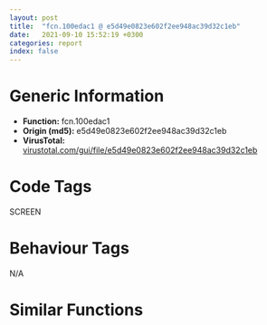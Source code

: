```yaml
---
layout: post
title:  "fcn.100edac1 @ e5d49e0823e602f2ee948ac39d32c1eb"
date:   2021-09-10 15:52:19 +0300
categories: report
index: false
---
```


# Generic Information
- **Function:** fcn.100edac1
- **Origin (md5):** e5d49e0823e602f2ee948ac39d32c1eb
- **VirusTotal:** [virustotal.com/gui/file/e5d49e0823e602f2ee948ac39d32c1eb][virustotal_ref]

# Code Tags
<span class="tag" id="SCREEN">SCREEN</span>


# Behaviour Tags
<span class="bhv-tag" id="na">N/A</span>

# Similar Functions
<script type="text/javascript" src="https://www.gstatic.com/charts/loader.js"></script>
<script type="text/javascript">

    google.charts.load('current', {'packages':['corechart']});
    google.charts.setOnLoadCallback(drawChart);

    function drawChart() {
    var data = new google.visualization.DataTable();
        data.addColumn('number', 'X');
        data.addColumn('number', 'Y');
        data.addColumn({type: 'string', role: 'tooltip', 'p': {'html': true}});
        data.addColumn({'type': 'string', 'role': 'style'});
        
        data.addRows([
    [5756.24267578125, -615.8472900390625, '<b><a href="/report/fcn.100edac1@e5d49e0823e602f2ee948ac39d32c1eb">fcn.100edac1</a><br>@e5d49e0823e602f2ee948ac39d32c1eb</b><br>push 0x48<br>mov eax, 0x101460d7<br>call fcn.10124157<br>mov edi, ecx<br>cmp byte[edi+0x2b4], 0<br>je 0x100edadf<br>mov byte[edi+0x2b4], 0<br>cmp dword[edi+0x348], 0<br>je 0x100ede5a<br>mov eax, dword[edi]<br>call dword[eax+0x198]<br>push eax<br>mov ecx, 0x10199904<br>call fcn.1008ad25<br>mov dword[ebp-0x38], eax<br>test eax, eax<br>jne 0x100edb13<br>cmp dword[0x10199908], eax<br>jne 0x100edb13<br>call fcn.10009c74<br>mov eax, dword[edi+0x348]<br>mov ecx, edi<br>mov esi, dword[edi+0x344]<br>mov dword[ebp-0x34], eax<br>mov eax, dword[edi]<br>call dword[eax+0x388]<br>mov ecx, edi<br>call fcn.100ed0a1<br>mov edx, dword[ebp-0x34]<br>mov ebx, eax<br>cmp esi, edx<br>jne 0x100edb5e<br>mov ecx, edx<br>sub ecx, 8<br>je 0x100edd95<br>dec ecx<br>je 0x100edc01<br>sub ecx, 0xa<br>je 0x100edb6a<br>mov eax, dword[edi]<br>mov ecx, edi<br>push edx<br>call dword[eax+0x378]<br>mov ecx, edi<br>call fcn.1000dc9a<br>jmp 0x100ede68<br>mov esi, dword[0x101a1d28]<br>test esi, esi<br>jne 0x100edb81<br>mov ecx, edi<br>call fcn.1000e2f5<br>mov esi, eax<br>test esi, esi<br>je 0x100edbf2<br>push esi<br>push 0x1015ae18<br>call fcn.1000904b<br>pop ecx<br>pop ecx<br>test eax, eax<br>je 0x100edb9f<br>mov edx, dword[eax]<br>mov ecx, eax<br>push edi<br>call dword[edx+0x214]<br>jmp 0x100edbea<br>push esi<br>push 0x1015a87c<br>call fcn.1000904b<br>pop ecx<br>pop ecx<br>test eax, eax<br>je 0x100edbbd<br>mov edx, dword[eax]<br>mov ecx, eax<br>push edi<br>call dword[edx+0x1f4]<br>jmp 0x100edbea<br>push esi<br>push 0x1015b418<br>call fcn.1000904b<br>pop ecx<br>pop ecx<br>test eax, eax<br>jne 0x100edbdf<br>push esi<br>push 0x1015b7e4<br>call fcn.1000904b<br>pop ecx<br>pop ecx<br>test eax, eax<br>je 0x100edbf2<br>mov edx, dword[eax]<br>mov ecx, eax<br>push edi<br>call dword[edx+0x20c]<br>test eax, eax<br>je 0x100edb5e<br>mov eax, dword[edi]<br>mov ecx, edi<br>call dword[eax+0x2d8]<br>jmp 0x100edb5e<br>push 0x11<br>call dword[sym.imp.USER32.dll_GetAsyncKeyState]<br>test ax, ax<br>je 0x100edd40<br>mov eax, dword[edi]<br>mov ecx, edi<br>call dword[eax+0x33c]<br>test eax, eax<br>je 0x100edd40<br>mov eax, dword[edi+0x98]<br>xor esi, esi<br>push esi<br>push esi<br>push 0xb<br>push dword[eax+0x20]<br>call dword[sym.imp.USER32.dll_SendMessageW]<br>cmp dword[edi+0x2e4], esi<br>jne 0x100edcc8<br>push 0xa<br>lea ecx, [ebp-0x54]<br>call fcn.1001a907<br>lea eax, [ebp-0x54]<br>mov dword[ebp-4], esi<br>push eax<br>mov ecx, ebx<br>call fcn.100f5d5b<br>mov eax, dword[ebp-0x50]<br>test eax, eax<br>je 0x100edcba<br>mov ecx, eax<br>test eax, eax<br>je 0x100edb0e<br>push dword[ecx+8]<br>mov eax, dword[eax]<br>push 0x10199c94<br>mov dword[ebp-0x38], eax<br>call fcn.1000904b<br>mov esi, eax<br>pop ecx<br>pop ecx<br>mov ecx, esi<br>mov dword[ebp-0x34], esi<br>mov edx, dword[esi]<br>call dword[edx+0x33c]<br>test eax, eax<br>je 0x100edcb1<br>mov eax, dword[ebx]<br>mov ecx, ebx<br>mov esi, dword[esi]<br>push 0<br>push 0<br>call dword[eax+0x190]<br>mov ecx, dword[ebp-0x34]<br>push eax<br>push 1<br>call dword[esi+0x364]<br>mov eax, dword[ebp-0x38]<br>test eax, eax<br>jne 0x100edc64<br>xor esi, esi<br>or dword[ebp-4], 0xffffffff<br>lea ecx, [ebp-0x54]<br>call fcn.1001a92d<br>jmp 0x100edcef<br>mov ecx, dword[edi+0x31c]<br>mov eax, dword[ecx]<br>call dword[eax+0x19c]<br>push eax<br>push 0x1016b37c<br>call fcn.1000904b<br>pop ecx<br>pop ecx<br>test eax, eax<br>je 0x100edcef<br>push esi<br>mov ecx, eax<br>call fcn.100faa95<br>mov eax, dword[edi+0x98]<br>push esi<br>push 1<br>push 0xb<br>push dword[eax+0x20]<br>call dword[sym.imp.USER32.dll_SendMessageW]<br>push dword[edi+0x98]<br>push 0x1015377c<br>call fcn.1000904b<br>pop ecx<br>pop ecx<br>test eax, eax<br>je 0x100edd25<br>mov edx, dword[eax]<br>mov ecx, eax<br>push 1<br>call dword[edx+0x174]<br>mov eax, dword[edi+0x98]<br>push 0x181<br>push esi<br>push esi<br>push dword[eax+0x20]<br>call dword[sym.imp.USER32.dll_RedrawWindow]<br>jmp 0x100ede68<br>mov esi, dword[ebp-0x38]<br>test esi, esi<br>je 0x100ede68<br>test ebx, ebx<br>je 0x100ede68<br>mov eax, dword[ebx]<br>mov ecx, ebx<br>mov esi, dword[esi+0x11c]<br>call dword[eax+0x190]<br>test esi, eax<br>je 0x100ede68<br>mov eax, dword[ebx]<br>mov ecx, ebx<br>mov esi, dword[edi]<br>push 1<br>push 0<br>call dword[eax+0x190]<br>push eax<br>xor eax, eax<br>mov ecx, edi<br>cmp dword[edi+0x2e4], eax<br>sete al<br>push eax<br>call dword[esi+0x364]<br>jmp 0x100ede68<br>cmp dword[0x101a2a14], 0<br>je 0x100ede68<br>push 8<br>mov ecx, edi<br>call fcn.100ed017<br>mov ebx, eax<br>test ebx, ebx<br>je 0x100ede68<br>mov edx, dword[ebx]<br>lea eax, [ebp-0x30]<br>push eax<br>mov ecx, ebx<br>call dword[edx+0xc]<br>xor eax, eax<br>mov dword[ebp-0x20], eax<br>mov dword[ebp-0x1c], eax<br>mov dword[ebp-0x18], eax<br>mov dword[ebp-0x14], eax<br>lea eax, [ebp-0x20]<br>push eax<br>push dword[edi+0x20]<br>call dword[sym.imp.USER32.dll_GetWindowRect]<br>lea eax, [ebp-0x20]<br>mov ecx, edi<br>push eax<br>call fcn.10017fb2<br>push dword[ebp-0x1c]<br>lea eax, [ebp-0x30]<br>push dword[ebp-0x20]<br>push eax<br>call dword[sym.imp.USER32.dll_OffsetRect]<br>lea eax, [ebp-0x30]<br>mov ecx, edi<br>push eax<br>call fcn.10017a61<br>mov dword[ebx+0x14], 1<br>mov ecx, edi<br>mov eax, dword[ebp-0x24]<br>mov esi, dword[ebp-0x30]<br>inc eax<br>mov dword[ebp-0x34], esi<br>mov dword[ebp-0x38], eax<br>call fcn.100125a8<br>test eax, 0x400000<br>je 0x100ede2e<br>mov eax, dword[ebp-0x28]<br>sub eax, dword[ebp-0x30]<br>add esi, eax<br>mov dword[ebp-0x34], esi<br>push dword[ebp-0x38]<br>mov eax, dword[edi]<br>mov ecx, edi<br>push dword[ebp-0x34]<br>mov esi, dword[edi+0x20]<br>call dword[eax+0x2e0]<br>push esi<br>call dword[sym.imp.USER32.dll_IsWindow]<br>test eax, eax<br>je 0x100ede68<br>and dword[ebx+0x14], 0<br>mov ecx, edi<br>push ebx<br>call fcn.100ef105<br>jmp 0x100ede68<br>push dword[ebp+0x10]<br>push dword[ebp+0xc]<br>push dword[ebp+8]<br>call fcn.1009c4e7<br>call fcn.10124106<br>ret 0xc<br><eoc> ', 'point { fill-color: #e0440e; }'],
[-5756.24267578125, 615.8472900390625, '<b><a href="/report/fcn.004abee2@9c2b894b84f59672d8be2e984066f76f">fcn.004abee2</a><br>@9c2b894b84f59672d8be2e984066f76f</b><br>push 0x4c<br>mov eax, 0x57a786<br>call fcn.00553908<br>mov ebx, ecx<br>cmp byte[ebx+0x2c8], 0<br>je 0x4abf00<br>mov byte[ebx+0x2c8], 0<br>cmp dword[ebx+0x35c], 0<br>je 0x4ac327<br>mov eax, dword[ebx]<br>mov esi, dword[eax+0x19c]<br>mov ecx, esi<br>call fcn.00553897<br>mov ecx, ebx<br>call esi<br>push eax<br>mov ecx, 0x5d85c0<br>call fcn.0045d18a<br>mov dword[ebp-0x3c], eax<br>test eax, eax<br>jne 0x4abf3f<br>cmp dword[0x5d85c4], eax<br>jne 0x4abf3f<br>call fcn.0040f785<br>mov eax, dword[ebx+0x35c]<br>mov edi, dword[ebx+0x358]<br>mov dword[ebp-0x38], eax<br>mov eax, dword[ebx]<br>mov esi, dword[eax+0x38c]<br>mov ecx, esi<br>call fcn.00553897<br>mov ecx, ebx<br>call esi<br>mov ecx, ebx<br>call fcn.004ab29d<br>mov edx, dword[ebp-0x38]<br>mov esi, eax<br>mov dword[ebp-0x34], esi<br>cmp edi, edx<br>jne 0x4abfa1<br>mov ecx, edx<br>sub ecx, 8<br>je 0x4ac252<br>sub ecx, 1<br>je 0x4ac058<br>sub ecx, 0xa<br>je 0x4abfad<br>mov eax, dword[ebx]<br>push edx<br>mov esi, dword[eax+0x37c]<br>mov ecx, esi<br>call fcn.00553897<br>mov ecx, ebx<br>call esi<br>mov ecx, ebx<br>call fcn.004158be<br>jmp 0x4ac335<br>mov esi, dword[0x5e14c8]<br>test esi, esi<br>jne 0x4abfc4<br>mov ecx, ebx<br>call fcn.00416109<br>mov esi, eax<br>test esi, esi<br>je 0x4ac040<br>push esi<br>push 0x592cc0<br>call fcn.004317b9<br>mov edi, eax<br>pop ecx<br>pop ecx<br>test edi, edi<br>je 0x4abfe1<br>mov ecx, dword[edi]<br>mov esi, dword[ecx+0x218]<br>jmp 0x4ac02c<br>push esi<br>push 0x592730<br>call fcn.004317b9<br>mov edi, eax<br>pop ecx<br>pop ecx<br>test edi, edi<br>je 0x4abffe<br>mov ecx, dword[edi]<br>mov esi, dword[ecx+0x1f8]<br>jmp 0x4ac02c<br>push esi<br>push 0x599574<br>call fcn.004317b9<br>mov edi, eax<br>pop ecx<br>pop ecx<br>test edi, edi<br>jne 0x4ac024<br>push esi<br>push 0x599930<br>call fcn.004317b9<br>mov edi, eax<br>pop ecx<br>pop ecx<br>test edi, edi<br>je 0x4ac040<br>mov ecx, dword[edi]<br>mov esi, dword[ecx+0x210]<br>push ebx<br>mov ecx, esi<br>call fcn.00553897<br>mov ecx, edi<br>call esi<br>test eax, eax<br>je 0x4abfa1<br>mov eax, dword[ebx]<br>mov esi, dword[eax+0x2dc]<br>mov ecx, esi<br>call fcn.00553897<br>mov ecx, ebx<br>call esi<br>jmp 0x4abfa1<br>push 0x11<br>call dword[sym.imp.USER32.dll_GetAsyncKeyState]<br>test ax, ax<br>je 0x4ac1db<br>mov eax, dword[ebx]<br>mov esi, dword[eax+0x340]<br>mov ecx, esi<br>call fcn.00553897<br>mov ecx, ebx<br>call esi<br>test eax, eax<br>je 0x4ac1d8<br>mov eax, dword[ebx+0xa4]<br>xor esi, esi<br>push esi<br>push esi<br>push 0xb<br>push dword[eax+0x20]<br>call dword[sym.imp.USER32.dll_SendMessageW]<br>cmp dword[ebx+0x2f8], esi<br>jne 0x4ac146<br>push 0xa<br>lea ecx, [ebp-0x58]<br>call fcn.004cff00<br>mov ecx, dword[ebp-0x34]<br>lea eax, [ebp-0x58]<br>push eax<br>mov dword[ebp-4], esi<br>call fcn.004f1fa0<br>mov eax, dword[ebp-0x54]<br>jmp 0x4ac134<br>mov ecx, eax<br>test eax, eax<br>je 0x4abf3a<br>push dword[ecx+8]<br>mov eax, dword[eax]<br>push 0x5d8810<br>mov dword[ebp-0x3c], eax<br>call fcn.004317b9<br>mov edi, eax<br>pop ecx<br>pop ecx<br>mov dword[ebp-0x38], edi<br>mov ecx, dword[edi]<br>mov esi, dword[ecx+0x340]<br>mov ecx, esi<br>call fcn.00553897<br>mov ecx, edi<br>call esi<br>test eax, eax<br>je 0x4ac131<br>mov eax, dword[ebp-0x34]<br>mov edi, dword[edi]<br>push 0<br>push 0<br>mov eax, dword[eax]<br>mov esi, dword[eax+0x194]<br>mov ecx, esi<br>call fcn.00553897<br>mov ecx, dword[ebp-0x34]<br>call esi<br>mov ecx, dword[edi+0x368]<br>push eax<br>push 1<br>call fcn.00553897<br>mov ecx, dword[ebp-0x38]<br>call dword[edi+0x368]<br>mov eax, dword[ebp-0x3c]<br>test eax, eax<br>jne 0x4ac0c3<br>or dword[ebp-4], 0xffffffff<br>lea ecx, [ebp-0x58]<br>call fcn.004cff26<br>jmp 0x4ac179<br>mov edi, dword[ebx+0x330]<br>mov eax, dword[edi]<br>mov esi, dword[eax+0x1a0]<br>mov ecx, esi<br>call fcn.00553897<br>mov ecx, edi<br>call esi<br>push eax<br>push 0x5a06e0<br>call fcn.004317b9<br>pop ecx<br>pop ecx<br>test eax, eax<br>je 0x4ac179<br>push 0<br>mov ecx, eax<br>call fcn.004fda95<br>mov eax, dword[ebx+0xa4]<br>push 0<br>push 1<br>push 0xb<br>push dword[eax+0x20]<br>call dword[sym.imp.USER32.dll_SendMessageW]<br>push dword[ebx+0xa4]<br>push 0x58cb04<br>call fcn.004317b9<br>mov edi, eax<br>pop ecx<br>pop ecx<br>test edi, edi<br>je 0x4ac1bb<br>mov ecx, dword[edi]<br>push 1<br>mov esi, dword[ecx+0x178]<br>mov ecx, esi<br>call fcn.00553897<br>mov ecx, edi<br>call esi<br>mov eax, dword[ebx+0xa4]<br>push 0x181<br>push 0<br>push 0<br>push dword[eax+0x20]<br>call dword[sym.imp.USER32.dll_RedrawWindow]<br>jmp 0x4ac335<br>mov esi, dword[ebp-0x34]<br>mov edi, dword[ebp-0x3c]<br>test edi, edi<br>je 0x4ac335<br>test esi, esi<br>je 0x4ac335<br>mov eax, dword[esi]<br>mov edi, dword[edi+0x11c]<br>mov esi, dword[eax+0x194]<br>mov ecx, esi<br>call fcn.00553897<br>mov ecx, dword[ebp-0x34]<br>call esi<br>test edi, eax<br>je 0x4ac335<br>mov eax, dword[ebp-0x34]<br>mov edi, dword[ebx]<br>push 1<br>push 0<br>mov eax, dword[eax]<br>mov esi, dword[eax+0x194]<br>mov ecx, esi<br>call fcn.00553897<br>mov ecx, dword[ebp-0x34]<br>call esi<br>mov ecx, dword[edi+0x368]<br>push eax<br>xor eax, eax<br>cmp dword[ebx+0x2f8], eax<br>sete al<br>push eax<br>call fcn.00553897<br>mov ecx, ebx<br>call dword[edi+0x368]<br>jmp 0x4ac335<br>cmp dword[0x5e1320], 0<br>je 0x4ac335<br>push 8<br>mov ecx, ebx<br>call fcn.004ab1d1<br>mov edi, eax<br>mov dword[ebp-0x38], edi<br>test edi, edi<br>je 0x4ac335<br>mov ecx, dword[edi]<br>lea eax, [ebp-0x30]<br>push eax<br>mov esi, dword[ecx+0xc]<br>mov ecx, esi<br>call fcn.00553897<br>mov ecx, edi<br>call esi<br>xor eax, eax<br>mov dword[ebp-0x20], eax<br>mov dword[ebp-0x1c], eax<br>mov dword[ebp-0x18], eax<br>mov dword[ebp-0x14], eax<br>lea eax, [ebp-0x20]<br>push eax<br>push dword[ebx+0x20]<br>call dword[sym.imp.USER32.dll_GetWindowRect]<br>lea eax, [ebp-0x20]<br>mov ecx, ebx<br>push eax<br>call fcn.0041288e<br>push dword[ebp-0x1c]<br>lea eax, [ebp-0x30]<br>push dword[ebp-0x20]<br>push eax<br>call dword[sym.imp.USER32.dll_OffsetRect]<br>lea eax, [ebp-0x30]<br>mov ecx, ebx<br>push eax<br>call fcn.0041231c<br>mov dword[edi+0x14], 1<br>mov ecx, ebx<br>mov eax, dword[ebp-0x24]<br>mov esi, dword[ebp-0x30]<br>inc eax<br>mov dword[ebp-0x3c], eax<br>call fcn.0041b540<br>test eax, 0x400000<br>je 0x4ac2f1<br>mov eax, dword[ebp-0x28]<br>sub eax, dword[ebp-0x30]<br>add esi, eax<br>mov eax, dword[ebx]<br>push dword[ebp-0x3c]<br>mov edi, dword[ebx+0x20]<br>push esi<br>mov esi, dword[eax+0x2e4]<br>mov ecx, esi<br>call fcn.00553897<br>mov ecx, ebx<br>call esi<br>push edi<br>call dword[sym.imp.USER32.dll_IsWindow]<br>test eax, eax<br>je 0x4ac335<br>mov eax, dword[ebp-0x38]<br>mov ecx, ebx<br>push eax<br>and dword[eax+0x14], 0<br>call fcn.004ad86d<br>jmp 0x4ac335<br>push dword[ebp+0x10]<br>push dword[ebp+0xc]<br>push dword[ebp+8]<br>call fcn.004884ca<br>call fcn.005538b2<br>ret 0xc<br><eoc> ', 'null'],

        ]);

    var options = {
        title: 'Similarity Plot',
        legend: 'none',
        colors: ['#dedbd9', '#e6693e', '#ec8f6e', '#f3b49f', '#f6c7b6'],
        tooltip: {isHtml: true, trigger: 'both'},
        explorer: {
        actions: ["dragToZoom", "rightClickToReset"],
        },
        chartArea: {
        width: '80%',
        height: '80%'
        },
        width: '100%',
        height: '100%'
    };

    var chart = new google.visualization.ScatterChart(document.getElementById('chart_div'));

    chart.draw(data, options);
    }
    
</script>


<div id="chart_div" style="width: 100%px; height: 100%;"></div>

# Disassembled Code
{% highlight nasm %}

push 0x48
mov eax, 0x101460d7
call fcn.10124157
mov edi, ecx
cmp byte[edi+0x2b4], 0
je 0x100edadf
mov byte[edi+0x2b4], 0
cmp dword[edi+0x348], 0
je 0x100ede5a
mov eax, dword[edi]
call dword[eax+0x198]
push eax
mov ecx, 0x10199904
call fcn.1008ad25
mov dword[ebp-0x38], eax
test eax, eax
jne 0x100edb13
cmp dword[0x10199908], eax
jne 0x100edb13
call fcn.10009c74
mov eax, dword[edi+0x348]
mov ecx, edi
mov esi, dword[edi+0x344]
mov dword[ebp-0x34], eax
mov eax, dword[edi]
call dword[eax+0x388]
mov ecx, edi
call fcn.100ed0a1
mov edx, dword[ebp-0x34]
mov ebx, eax
cmp esi, edx
jne 0x100edb5e
mov ecx, edx
sub ecx, 8
je 0x100edd95
dec ecx
je 0x100edc01
sub ecx, 0xa
je 0x100edb6a
mov eax, dword[edi]
mov ecx, edi
push edx
call dword[eax+0x378]
mov ecx, edi
call fcn.1000dc9a
jmp 0x100ede68
mov esi, dword[0x101a1d28]
test esi, esi
jne 0x100edb81
mov ecx, edi
call fcn.1000e2f5
mov esi, eax
test esi, esi
je 0x100edbf2
push esi
push 0x1015ae18
call fcn.1000904b
pop ecx
pop ecx
test eax, eax
je 0x100edb9f
mov edx, dword[eax]
mov ecx, eax
push edi
call dword[edx+0x214]
jmp 0x100edbea
push esi
push 0x1015a87c
call fcn.1000904b
pop ecx
pop ecx
test eax, eax
je 0x100edbbd
mov edx, dword[eax]
mov ecx, eax
push edi
call dword[edx+0x1f4]
jmp 0x100edbea
push esi
push 0x1015b418
call fcn.1000904b
pop ecx
pop ecx
test eax, eax
jne 0x100edbdf
push esi
push 0x1015b7e4
call fcn.1000904b
pop ecx
pop ecx
test eax, eax
je 0x100edbf2
mov edx, dword[eax]
mov ecx, eax
push edi
call dword[edx+0x20c]
test eax, eax
je 0x100edb5e
mov eax, dword[edi]
mov ecx, edi
call dword[eax+0x2d8]
jmp 0x100edb5e
push 0x11
call dword[sym.imp.USER32.dll_GetAsyncKeyState]
test ax, ax
je 0x100edd40
mov eax, dword[edi]
mov ecx, edi
call dword[eax+0x33c]
test eax, eax
je 0x100edd40
mov eax, dword[edi+0x98]
xor esi, esi
push esi
push esi
push 0xb
push dword[eax+0x20]
call dword[sym.imp.USER32.dll_SendMessageW]
cmp dword[edi+0x2e4], esi
jne 0x100edcc8
push 0xa
lea ecx, [ebp-0x54]
call fcn.1001a907
lea eax, [ebp-0x54]
mov dword[ebp-4], esi
push eax
mov ecx, ebx
call fcn.100f5d5b
mov eax, dword[ebp-0x50]
test eax, eax
je 0x100edcba
mov ecx, eax
test eax, eax
je 0x100edb0e
push dword[ecx+8]
mov eax, dword[eax]
push 0x10199c94
mov dword[ebp-0x38], eax
call fcn.1000904b
mov esi, eax
pop ecx
pop ecx
mov ecx, esi
mov dword[ebp-0x34], esi
mov edx, dword[esi]
call dword[edx+0x33c]
test eax, eax
je 0x100edcb1
mov eax, dword[ebx]
mov ecx, ebx
mov esi, dword[esi]
push 0
push 0
call dword[eax+0x190]
mov ecx, dword[ebp-0x34]
push eax
push 1
call dword[esi+0x364]
mov eax, dword[ebp-0x38]
test eax, eax
jne 0x100edc64
xor esi, esi
or dword[ebp-4], 0xffffffff
lea ecx, [ebp-0x54]
call fcn.1001a92d
jmp 0x100edcef
mov ecx, dword[edi+0x31c]
mov eax, dword[ecx]
call dword[eax+0x19c]
push eax
push 0x1016b37c
call fcn.1000904b
pop ecx
pop ecx
test eax, eax
je 0x100edcef
push esi
mov ecx, eax
call fcn.100faa95
mov eax, dword[edi+0x98]
push esi
push 1
push 0xb
push dword[eax+0x20]
call dword[sym.imp.USER32.dll_SendMessageW]
push dword[edi+0x98]
push 0x1015377c
call fcn.1000904b
pop ecx
pop ecx
test eax, eax
je 0x100edd25
mov edx, dword[eax]
mov ecx, eax
push 1
call dword[edx+0x174]
mov eax, dword[edi+0x98]
push 0x181
push esi
push esi
push dword[eax+0x20]
call dword[sym.imp.USER32.dll_RedrawWindow]
jmp 0x100ede68
mov esi, dword[ebp-0x38]
test esi, esi
je 0x100ede68
test ebx, ebx
je 0x100ede68
mov eax, dword[ebx]
mov ecx, ebx
mov esi, dword[esi+0x11c]
call dword[eax+0x190]
test esi, eax
je 0x100ede68
mov eax, dword[ebx]
mov ecx, ebx
mov esi, dword[edi]
push 1
push 0
call dword[eax+0x190]
push eax
xor eax, eax
mov ecx, edi
cmp dword[edi+0x2e4], eax
sete al
push eax
call dword[esi+0x364]
jmp 0x100ede68
cmp dword[0x101a2a14], 0
je 0x100ede68
push 8
mov ecx, edi
call fcn.100ed017
mov ebx, eax
test ebx, ebx
je 0x100ede68
mov edx, dword[ebx]
lea eax, [ebp-0x30]
push eax
mov ecx, ebx
call dword[edx+0xc]
xor eax, eax
mov dword[ebp-0x20], eax
mov dword[ebp-0x1c], eax
mov dword[ebp-0x18], eax
mov dword[ebp-0x14], eax
lea eax, [ebp-0x20]
push eax
push dword[edi+0x20]
call dword[sym.imp.USER32.dll_GetWindowRect]
lea eax, [ebp-0x20]
mov ecx, edi
push eax
call fcn.10017fb2
push dword[ebp-0x1c]
lea eax, [ebp-0x30]
push dword[ebp-0x20]
push eax
call dword[sym.imp.USER32.dll_OffsetRect]
lea eax, [ebp-0x30]
mov ecx, edi
push eax
call fcn.10017a61
mov dword[ebx+0x14], 1
mov ecx, edi
mov eax, dword[ebp-0x24]
mov esi, dword[ebp-0x30]
inc eax
mov dword[ebp-0x34], esi
mov dword[ebp-0x38], eax
call fcn.100125a8
test eax, 0x400000
je 0x100ede2e
mov eax, dword[ebp-0x28]
sub eax, dword[ebp-0x30]
add esi, eax
mov dword[ebp-0x34], esi
push dword[ebp-0x38]
mov eax, dword[edi]
mov ecx, edi
push dword[ebp-0x34]
mov esi, dword[edi+0x20]
call dword[eax+0x2e0]
push esi
call dword[sym.imp.USER32.dll_IsWindow]
test eax, eax
je 0x100ede68
and dword[ebx+0x14], 0
mov ecx, edi
push ebx
call fcn.100ef105
jmp 0x100ede68
push dword[ebp+0x10]
push dword[ebp+0xc]
push dword[ebp+8]
call fcn.1009c4e7
call fcn.10124106
ret 0xc

{% endhighlight %}

[virustotal_ref]: https://www.virustotal.com/gui/file/e5d49e0823e602f2ee948ac39d32c1eb